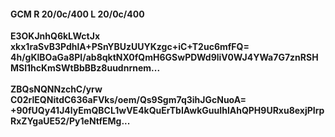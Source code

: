 #### GCM R 20/0c/400 L 20/0c/400
**E3OKJnhQ6kLWctJx**<br/>**xkx1raSvB3PdhlA+PSnYBUzUUYKzgc+iC+T2uc6mfFQ=**<br/>**4h/gKlBOaGa8PI/ab8qktNX0fQmH6GSwPDWd9liV0WJ4YWa7G7znRSHMSl1hcKmSWtBbBBz8uudnrnem...**<br/><br/>
**ZBQsNQNNzchC/yrw**<br/>**C02rlEQNitdC636aFVks/oem/Qs9Sgm7q3ihJGcNuoA=**<br/>**+90fUQy41J4lyEmQBCL1wVE4kQuErTbIAwkGuuIhlAhQPH9URxu8exjPIrpRxZYgaUE52/Py1eNtfEMg...**